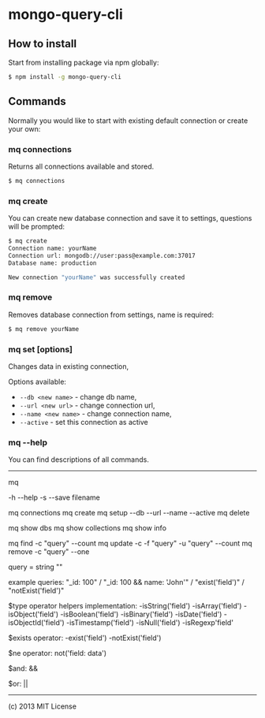 # mongo-query-cli

## How to install

Start from installing package via npm globally:

```bash
$ npm install -g mongo-query-cli
```

## Commands

Normally you would like to start with existing default connection or create your own:


### mq connections

Returns all connections available and stored.

```bash
$ mq connections
```

### mq create

You can create new database connection and save it to settings, questions will be prompted:

```bash
$ mq create
Connection name: yourName
Connection url: mongodb://user:pass@example.com:37017
Database name: production

New connection "yourName" was successfully created
```

### mq remove <connection name>

Removes database connection from settings, name is required:

```bash
$ mq remove yourName
```

### mq set [options] <connection name>

Changes data in existing connection,

Options available:

- ``--db <new name>`` - change db name,
- ``--url <new url>`` - change connection url,
- ``--name <new name>`` - change connection name,
- ``--active`` - set this connection as active

### mq --help

You can find descriptions of all commands.

---

mq

-h --help
-s --save filename

mq connections
mq create
mq setup --db <dbname> --url <dburi> --name <connectionname> --active
mq delete <connectionname>

mq show dbs
mq show collections
mq show info

mq find -c <cname> "query" --count
mq update -c <cname> -f "query" -u "query" --count
mq remove -c <cname> "query" --one

query = string ""

example queries:
"_id: 100" / "_id: 100 && name: 'John'" / "exist('field')" / "notExist('field')"

$type operator helpers implementation:
-isString('field')
-isArray('field')
-isObject('field')
-isBoolean('field')
-isBinary('field')
-isDate('field')
-isObjectId('field')
-isTimestamp('field')
-isNull('field')
-isRegexp'field'

$exists operator:
-exist('field')
-notExist('field')

$ne operator:
not('field: data')

$and:
&&

$or:
||

---

(c) 2013 MIT License
